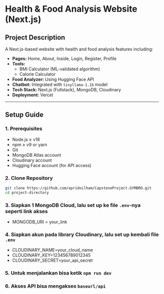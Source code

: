 # Health & Food Analysis Website (Next.js)

## Project Description
A Next.js-based website with health and food analysis features including:
- **Pages:** Home, About, Inside, Login, Register, Profile
- **Tools:** 
  - BMI Calculator (ML-validated algorithm)
  - Calorie Calculator
- **Food Analyzer:** Using Hugging Face API
- **Chatbot:** Integrated with `tinyllama-1.1b` model
- **Tech Stack:** Next.js (Fullstack), MongoDB, Cloudinary
- **Deployment:** Vercel

---

## Setup Guide

### 1. Prerequisites
- Node.js ≥ v18
- npm ≥ v9 or yarn
- Git
- MongoDB Atlas account
- Cloudinary account
- Hugging Face account (for API access)

### 2. Clone Repository
```bash
git clone https://github.com/apridoilham/CapstoneProject.GYMBRO.git
cd project-directory
```

### 3. Siapkan 1 MongoDB Cloud, lalu set up ke file `.env`-nya seperti link akses
- MONGODB_URI = your_link

### 4. Siapkan akun pada library Cloudinary, lalu set up kembali file `.env`
- CLOUDINARY_NAME=your_cloud_name
- CLOUDINARY_KEY=123456789012345
- CLOUDINARY_SECRET=your_api_secret

### 5. Untuk menjalankan bisa ketik `npm run dev`

### 6. Akses API bisa mengakses `baseurl/api`
